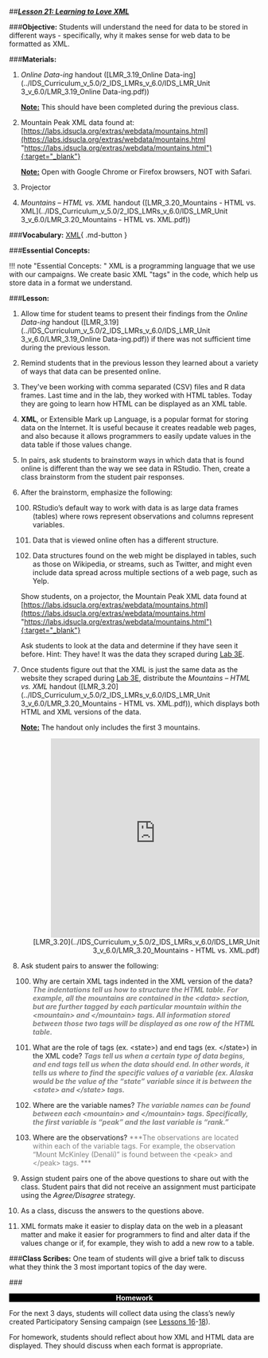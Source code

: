 ##***<u>Lesson 21: Learning to Love XML</u>***

###**Objective:**
Students will understand the need for data to be stored in different ways - specifically, why it makes
sense for web data to be formatted as XML.

###**Materials:**
1. *Online Data-ing* handout ([LMR_3.19_Online Data-ing](../IDS_Curriculum_v_5.0/2_IDS_LMRs_v_6.0/IDS_LMR_Unit 3_v_6.0/LMR_3.19_Online Data-ing.pdf))

    **<u>Note:</u>** This should have been completed during the previous class.

2. Mountain Peak XML data found at:<br>
[https://labs.idsucla.org/extras/webdata/mountains.html](https://labs.idsucla.org/extras/webdata/mountains.html "https://labs.idsucla.org/extras/webdata/mountains.html"){:target="_blank"}

    **<u>Note:</u>** Open with Google Chrome or Firefox browsers, NOT with Safari.

3. Projector

4. *Mountains – HTML vs. XML* handout ([LMR_3.20_Mountains - HTML vs. XML](../IDS_Curriculum_v_5.0/2_IDS_LMRs_v_6.0/IDS_LMR_Unit 3_v_6.0/LMR_3.20_Mountains - HTML vs. XML.pdf))

###**Vocabulary:**
[XML](../../vocabulary/unit3/#xml-extensible-markup-language "a popular format for storing data on the internet; it creates readable web pages, and also because it allows programmers to easily update values in the data table if those values change"){ .md-button }

###**Essential Concepts:**

!!! note "Essential Concepts: "
    XML is a programming language that we use with our campaigns. We create basic
    XML "tags" in the code, which help us store data in a format we understand.

###**Lesson:**
1. Allow time for student teams to present their findings from the *Online Data-ing* handout
([LMR_3.19](../IDS_Curriculum_v_5.0/2_IDS_LMRs_v_6.0/IDS_LMR_Unit 3_v_6.0/LMR_3.19_Online Data-ing.pdf)) if there was not sufficient time during the previous lesson.

2. Remind students that in the previous lesson they learned about a variety of ways that data can be
presented online.

3. They've been working with comma separated (CSV) files and R data frames. Last time and in the
lab, they worked with HTML tables. Today they are going to learn how HTML can be displayed as
an XML table.

4. **XML**, or Extensible Mark up Language, is a popular format for storing data on the Internet. It is
useful because it creates readable web pages, and also because it allows programmers to easily
update values in the data table if those values change.

5. In pairs, ask students to brainstorm ways in which data that is found online is different than the
way we see data in RStudio. Then, create a class brainstorm from the student pair responses.

6. After the brainstorm, emphasize the following:

    100. RStudio’s default way to work with data is as large data frames (tables) where rows
    represent observations and columns represent variables.
    
    100. Data that is viewed online often has a different structure.
    
    100. Data structures found on the web might be displayed in tables, such as those on
    Wikipedia, or streams, such as Twitter, and might even include data spread across
    multiple sections of a web page, such as Yelp.
    
    Show students, on a projector, the Mountain Peak XML data found at<br>
    [https://labs.idsucla.org/extras/webdata/mountains.html](https://labs.idsucla.org/extras/webdata/mountains.html "https://labs.idsucla.org/extras/webdata/mountains.html"){:target="_blank"}
    
    Ask students to look at the data and determine if they have seen it before. Hint: They have! It was
    the data they scraped during [Lab 3E](lab3e.md).

7. Once students figure out that the XML is just the same data as the website they scraped during
[Lab 3E](lab3e.md), distribute the *Mountains – HTML vs. XML* handout ([LMR_3.20](../IDS_Curriculum_v_5.0/2_IDS_LMRs_v_6.0/IDS_LMR_Unit 3_v_6.0/LMR_3.20_Mountains - HTML vs. XML.pdf)), which displays both
HTML and XML versions of the data.

    **<u>Note:</u>** The handout only includes the first 3 mountains.

    <div align="right"><iframe src="https://docs.google.com/viewerng/viewer?url=https://curriculum.idsucla.org/IDS_Curriculum_v_5.0/2_IDS_LMRs_v_6.0/IDS_LMR_Unit 3_v_6.0/LMR_3.20_Mountains - HTML vs. XML.pdf&embedded=true" style=" width:420px;height:400px;" frameborder="0"></iframe><br>[LMR_3.20](../IDS_Curriculum_v_5.0/2_IDS_LMRs_v_6.0/IDS_LMR_Unit 3_v_6.0/LMR_3.20_Mountains - HTML vs. XML.pdf)</div>

8. Ask student pairs to answer the following:

    100. Why are certain XML tags indented in the XML version of the data? <span style="color:grey">***The indentations
    tell us how to structure the HTML table. For example, all the mountains are
    contained in the &lt;data> section, but are further tagged by each particular mountain
    within the &lt;mountain> and &lt;/mountain> tags. All information stored between those
    two tags will be displayed as one row of the HTML table.***</span>

    100. What are the role of tags (ex. &lt;state>) and end tags (ex. &lt;/state>) in the XML code?
    <span style="color:grey">***Tags tell us when a certain type of data begins, and end tags tell us when the data
    should end. In other words, it tells us where to find the specific values of a variable
    (ex. Alaska would be the value of the “state” variable since it is between the
    &lt;state> and &lt;/state> tags.***</span>

    100. Where are the variable names? <span style="color:grey">***The variable names can be found between each
    &lt;mountain> and &lt;/mountain> tags. Specifically, the first variable is “peak” and the
    last variable is “rank.”***</span>
    
    100. Where are the observations? <span style="color:grey">***The observations are located within each of the
    variable tags. For example, the observation “Mount McKinley (Denali)” is found
    between the &lt;peak> and &lt;/peak> tags.  ***</span>  

9. Assign student pairs one of the above questions to share out with the class. Student pairs that did
not receive an assignment must participate using the *Agree/Disagree* strategy.

10. As a class, discuss the answers to the questions above.

11. XML formats make it easier to display data on the web in a pleasant matter and make it easier for
programmers to find and alter data if the values change or if, for example, they wish to add a new
row to a table.

###**Class Scribes:**
One team of students will give a brief talk to discuss what they think the 3 most important topics of the
day were.

###<p style="background: black; color: white; text-align: center;">**Homework**</p>
For the next 3 days, students will collect data using the class’s newly created Participatory Sensing
campaign (see [Lessons 16](lesson16.md)-[18](lesson18.md)).

For homework, students should reflect about how XML and HTML data are displayed. They should
discuss when each format is appropriate.